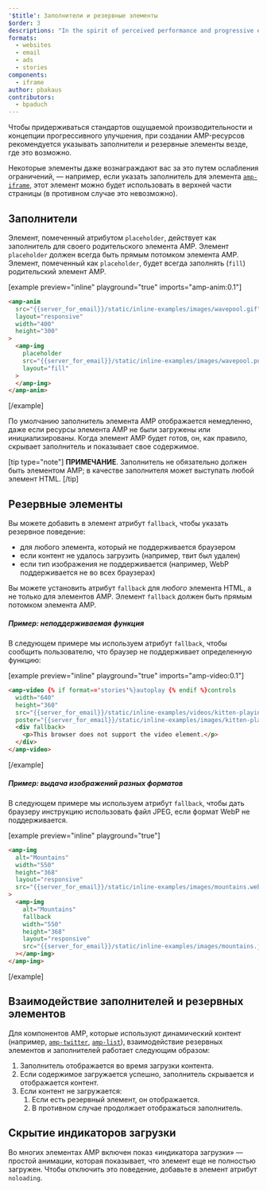 ```yaml
---
'$title': Заполнители и резервные элементы
$order: 3
descriptions: "In the spirit of perceived performance and progressive enhancement, it's best practise in AMP to provide placeholders and fallbacks wherever possible."
formats:
  - websites
  - email
  - ads
  - stories
components:
  - iframe
author: pbakaus
contributors:
  - bpaduch
---
```


Чтобы придерживаться стандартов ощущаемой производительности и концепции прогрессивного улучшения, при создании AMP-ресурсов рекомендуется указывать заполнители и резервные элементы везде, где это возможно.

Некоторые элементы даже вознаграждают вас за это путем ослабления ограничений, — например, если указать заполнитель для элемента [`amp-iframe`](../../../../documentation/components/reference/amp-iframe.md#iframe-with-placeholder), этот элемент можно будет использовать в верхней части страницы (в противном случае это невозможно).

## Заполнители

Элемент, помеченный атрибутом `placeholder`, действует как заполнитель для своего родительского элемента AMP. Элемент `placeholder` должен всегда быть прямым потомком элемента AMP. Элемент, помеченный как `placeholder`, будет всегда заполнять (`fill`) родительский элемент AMP.

[example preview="inline" playground="true" imports="amp-anim:0.1"]

```html
<amp-anim
  src="{{server_for_email}}/static/inline-examples/images/wavepool.gif"
  layout="responsive"
  width="400"
  height="300"
>
  <amp-img
    placeholder
    src="{{server_for_email}}/static/inline-examples/images/wavepool.png"
    layout="fill"
  >
  </amp-img>
</amp-anim>
```

[/example]

По умолчанию заполнитель элемента AMP отображается немедленно, даже если ресурсы элемента AMP не были загружены или инициализированы. Когда элемент AMP будет готов, он, как правило, скрывает заполнитель и показывает свое содержимое.

[tip type="note"] **ПРИМЕЧАНИЕ**. Заполнитель не обязательно должен быть элементом AMP; в качестве заполнителя может выступать любой элемент HTML. [/tip]

## Резервные элементы <a name="fallbacks"></a>

Вы можете добавить в элемент атрибут `fallback`, чтобы указать резервное поведение:

- для любого элемента, который не поддерживается браузером
- если контент не удалось загрузить (например, твит был удален)
- если тип изображения не поддерживается (например, WebP поддерживается не во всех браузерах)

Вы можете установить атрибут `fallback` для _любого_ элемента HTML, а не только для элементов AMP. Элемент `fallback` должен быть прямым потомком элемента AMP.

##### Пример: неподдерживаемая функция

В следующем примере мы используем атрибут `fallback`, чтобы сообщить пользователю, что браузер не поддерживает определенную функцию:

[example preview="inline" playground="true" imports="amp-video:0.1"]

```html
<amp-video {% if format=='stories'%}autoplay {% endif %}controls
  width="640"
  height="360"
  src="{{server_for_email}}/static/inline-examples/videos/kitten-playing.mp4"
  poster="{{server_for_email}}/static/inline-examples/images/kitten-playing.png">
  <div fallback>
    <p>This browser does not support the video element.</p>
  </div>
</amp-video>
```

[/example]

##### Пример: выдача изображений разных форматов

В следующем примере мы используем атрибут `fallback`, чтобы дать браузеру инструкцию использовать файл JPEG, если формат WebP не поддерживается.

[example preview="inline" playground="true"]

```html
<amp-img
  alt="Mountains"
  width="550"
  height="368"
  layout="responsive"
  src="{{server_for_email}}/static/inline-examples/images/mountains.webp"
>
  <amp-img
    alt="Mountains"
    fallback
    width="550"
    height="368"
    layout="responsive"
    src="{{server_for_email}}/static/inline-examples/images/mountains.jpg"
  ></amp-img>
</amp-img>
```

[/example]

## Взаимодействие заполнителей и резервных элементов

Для компонентов AMP, которые используют динамический контент (например, [`amp-twitter`](../../../../documentation/components/reference/amp-twitter.md), [`amp-list`](../../../../documentation/components/reference/amp-list.md)), взаимодействие резервных элементов и заполнителей работает следующим образом:

<ol>
  <li>Заполнитель отображается во время загрузки контента.</li>
  <li>Если содержимое загружается успешно, заполнитель скрывается и отображается контент.</li>
  <li>Если контент не загружается: <ol>
<li> Если есть резервный элемент, он отображается. </li>
<li> В противном случае продолжает отображаться заполнитель. </li>
</ol>
</li>
</ol>

## Скрытие индикаторов загрузки

Во многих элементах AMP включен показ «индикатора загрузки» — простой анимации, которая показывает, что элемент еще не полностью загружен. Чтобы отключить это поведение, добавьте в элемент атрибут `noloading`.

